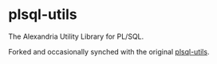 plsql-utils
===========

The Alexandria Utility Library for PL/SQL.

Forked and occasionally synched with the original [plsql-utils](http://code.google.com/p/plsql-utils/).
